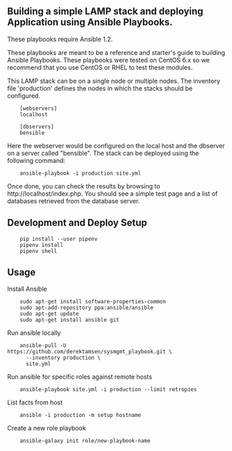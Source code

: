 Building a simple LAMP stack and deploying Application using Ansible Playbooks.
-------------------------------------------

These playbooks require Ansible 1.2.

These playbooks are meant to be a reference and starter's guide to building
Ansible Playbooks. These playbooks were tested on CentOS 6.x so we recommend
that you use CentOS or RHEL to test these modules.

This LAMP stack can be on a single node or multiple nodes. The inventory file
'production' defines the nodes in which the stacks should be configured.

        [webservers]
        localhost

        [dbservers]
        bensible

Here the webserver would be configured on the local host and the dbserver on a
server called "bensible". The stack can be deployed using the following
command:

        ansible-playbook -i production site.yml

Once done, you can check the results by browsing to http://localhost/index.php.
You should see a simple test page and a list of databases retrieved from the
database server.

Development and Deploy Setup
----------------------------

        pip install --user pipenv
        pipenv install
        pipenv shell

Usage
-----
Install Ansible

        sudo apt-get install software-properties-common
        sudo apt-add-repository ppa:ansible/ansible
        sudo apt-get update
        sudo apt-get install ansible git

Run ansible locally

        ansible-pull -U https://github.com/derektamsen/sysmgmt_playbook.git \
          --inventory production \
          site.yml

Run ansible for specific roles against remote hosts

        ansible-playbook site.yml -i production --limit retropies

List facts from host

        ansible -i production -m setup hostname

Create a new role playbook

        ansible-galaxy init role/new-playbook-name
